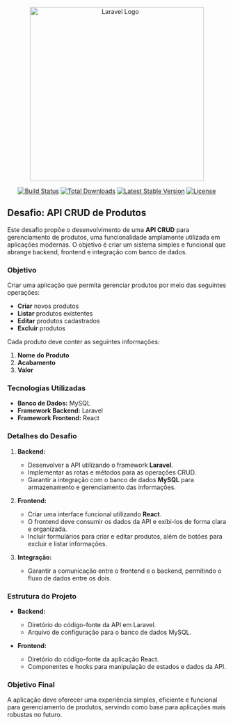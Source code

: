 <p align="center"><a href="https://laravel.com" target="_blank"><img src="https://raw.githubusercontent.com/laravel/art/master/logo-lockup/5%20SVG/2%20CMYK/1%20Full%20Color/laravel-logolockup-cmyk-red.svg" width="400" alt="Laravel Logo"></a></p>

<p align="center">
<a href="https://github.com/laravel/framework/actions"><img src="https://github.com/laravel/framework/workflows/tests/badge.svg" alt="Build Status"></a>
<a href="https://packagist.org/packages/laravel/framework"><img src="https://img.shields.io/packagist/dt/laravel/framework" alt="Total Downloads"></a>
<a href="https://packagist.org/packages/laravel/framework"><img src="https://img.shields.io/packagist/v/laravel/framework" alt="Latest Stable Version"></a>
<a href="https://packagist.org/packages/laravel/framework"><img src="https://img.shields.io/packagist/l/laravel/framework" alt="License"></a>
</p>

## Desafio: API CRUD de Produtos  

Este desafio propõe o desenvolvimento de uma **API CRUD** para gerenciamento de produtos, uma funcionalidade amplamente utilizada em aplicações modernas. O objetivo é criar um sistema simples e funcional que abrange backend, frontend e integração com banco de dados.  

### Objetivo  
Criar uma aplicação que permita gerenciar produtos por meio das seguintes operações:  
- **Criar** novos produtos  
- **Listar** produtos existentes  
- **Editar** produtos cadastrados  
- **Excluir** produtos  

Cada produto deve conter as seguintes informações:  
1. **Nome do Produto**  
2. **Acabamento**  
3. **Valor**  

### Tecnologias Utilizadas  

- **Banco de Dados:** MySQL  
- **Framework Backend:** Laravel  
- **Framework Frontend:** React  

### Detalhes do Desafio  

1. **Backend:**  
   - Desenvolver a API utilizando o framework **Laravel**.  
   - Implementar as rotas e métodos para as operações CRUD.  
   - Garantir a integração com o banco de dados **MySQL** para armazenamento e gerenciamento das informações.  

2. **Frontend:**  
   - Criar uma interface funcional utilizando **React**.  
   - O frontend deve consumir os dados da API e exibi-los de forma clara e organizada.  
   - Incluir formulários para criar e editar produtos, além de botões para excluir e listar informações.  

3. **Integração:**  
   - Garantir a comunicação entre o frontend e o backend, permitindo o fluxo de dados entre os dois.  

### Estrutura do Projeto  

- **Backend:**  
  - Diretório do código-fonte da API em Laravel.  
  - Arquivo de configuração para o banco de dados MySQL.  

- **Frontend:**  
  - Diretório do código-fonte da aplicação React.  
  - Componentes e hooks para manipulação de estados e dados da API.  

### Objetivo Final  
A aplicação deve oferecer uma experiência simples, eficiente e funcional para gerenciamento de produtos, servindo como base para aplicações mais robustas no futuro.  
